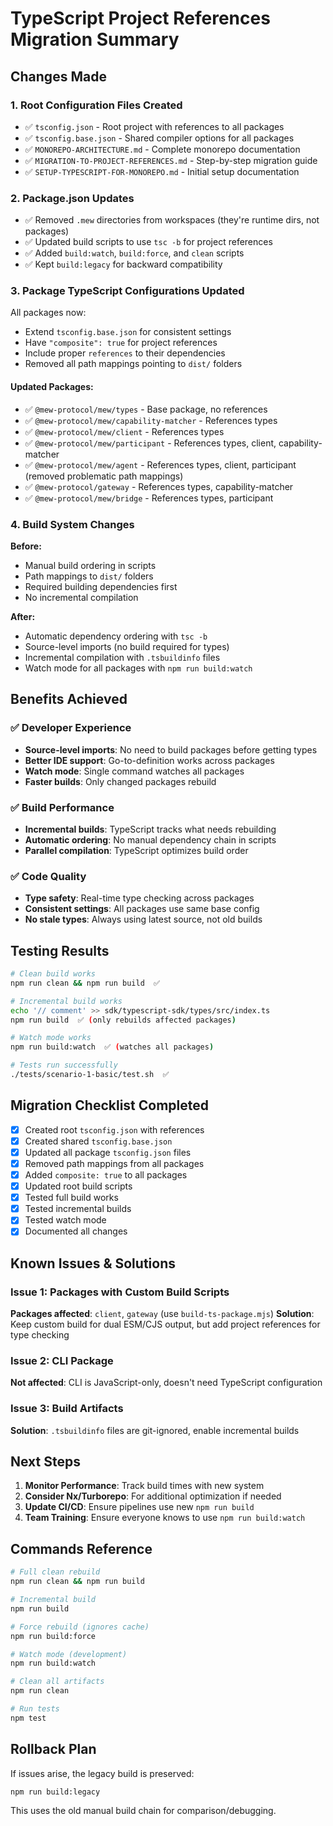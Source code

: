 # TypeScript Project References Migration Summary

## Changes Made

### 1. Root Configuration Files Created
- ✅ `tsconfig.json` - Root project with references to all packages
- ✅ `tsconfig.base.json` - Shared compiler options for all packages
- ✅ `MONOREPO-ARCHITECTURE.md` - Complete monorepo documentation
- ✅ `MIGRATION-TO-PROJECT-REFERENCES.md` - Step-by-step migration guide
- ✅ `SETUP-TYPESCRIPT-FOR-MONOREPO.md` - Initial setup documentation

### 2. Package.json Updates
- ✅ Removed `.mew` directories from workspaces (they're runtime dirs, not packages)
- ✅ Updated build scripts to use `tsc -b` for project references
- ✅ Added `build:watch`, `build:force`, and `clean` scripts
- ✅ Kept `build:legacy` for backward compatibility

### 3. Package TypeScript Configurations Updated

All packages now:
- Extend `tsconfig.base.json` for consistent settings
- Have `"composite": true` for project references
- Include proper `references` to their dependencies
- Removed all path mappings pointing to `dist/` folders

#### Updated Packages:
- ✅ `@mew-protocol/mew/types` - Base package, no references
- ✅ `@mew-protocol/mew/capability-matcher` - References types
- ✅ `@mew-protocol/mew/client` - References types
- ✅ `@mew-protocol/mew/participant` - References types, client, capability-matcher
- ✅ `@mew-protocol/mew/agent` - References types, client, participant (removed problematic path mappings)
- ✅ `@mew-protocol/gateway` - References types, capability-matcher
- ✅ `@mew-protocol/mew/bridge` - References types, participant

### 4. Build System Changes

**Before:**
- Manual build ordering in scripts
- Path mappings to `dist/` folders
- Required building dependencies first
- No incremental compilation

**After:**
- Automatic dependency ordering with `tsc -b`
- Source-level imports (no build required for types)
- Incremental compilation with `.tsbuildinfo` files
- Watch mode for all packages with `npm run build:watch`

## Benefits Achieved

### ✅ Developer Experience
- **Source-level imports**: No need to build packages before getting types
- **Better IDE support**: Go-to-definition works across packages
- **Watch mode**: Single command watches all packages
- **Faster builds**: Only changed packages rebuild

### ✅ Build Performance
- **Incremental builds**: TypeScript tracks what needs rebuilding
- **Automatic ordering**: No manual dependency chain in scripts
- **Parallel compilation**: TypeScript optimizes build order

### ✅ Code Quality
- **Type safety**: Real-time type checking across packages
- **Consistent settings**: All packages use same base config
- **No stale types**: Always using latest source, not old builds

## Testing Results

```bash
# Clean build works
npm run clean && npm run build  ✅

# Incremental build works
echo '// comment' >> sdk/typescript-sdk/types/src/index.ts
npm run build  ✅ (only rebuilds affected packages)

# Watch mode works
npm run build:watch  ✅ (watches all packages)

# Tests run successfully
./tests/scenario-1-basic/test.sh  ✅
```

## Migration Checklist Completed

- [x] Created root `tsconfig.json` with references
- [x] Created shared `tsconfig.base.json`
- [x] Updated all package `tsconfig.json` files
- [x] Removed path mappings from all packages
- [x] Added `composite: true` to all packages
- [x] Updated root build scripts
- [x] Tested full build works
- [x] Tested incremental builds
- [x] Tested watch mode
- [x] Documented all changes

## Known Issues & Solutions

### Issue 1: Packages with Custom Build Scripts
**Packages affected**: `client`, `gateway` (use `build-ts-package.mjs`)
**Solution**: Keep custom build for dual ESM/CJS output, but add project references for type checking

### Issue 2: CLI Package
**Not affected**: CLI is JavaScript-only, doesn't need TypeScript configuration

### Issue 3: Build Artifacts
**Solution**: `.tsbuildinfo` files are git-ignored, enable incremental builds

## Next Steps

1. **Monitor Performance**: Track build times with new system
2. **Consider Nx/Turborepo**: For additional optimization if needed
3. **Update CI/CD**: Ensure pipelines use new `npm run build`
4. **Team Training**: Ensure everyone knows to use `npm run build:watch`

## Commands Reference

```bash
# Full clean rebuild
npm run clean && npm run build

# Incremental build
npm run build

# Force rebuild (ignores cache)
npm run build:force

# Watch mode (development)
npm run build:watch

# Clean all artifacts
npm run clean

# Run tests
npm test
```

## Rollback Plan

If issues arise, the legacy build is preserved:
```bash
npm run build:legacy
```

This uses the old manual build chain for comparison/debugging.